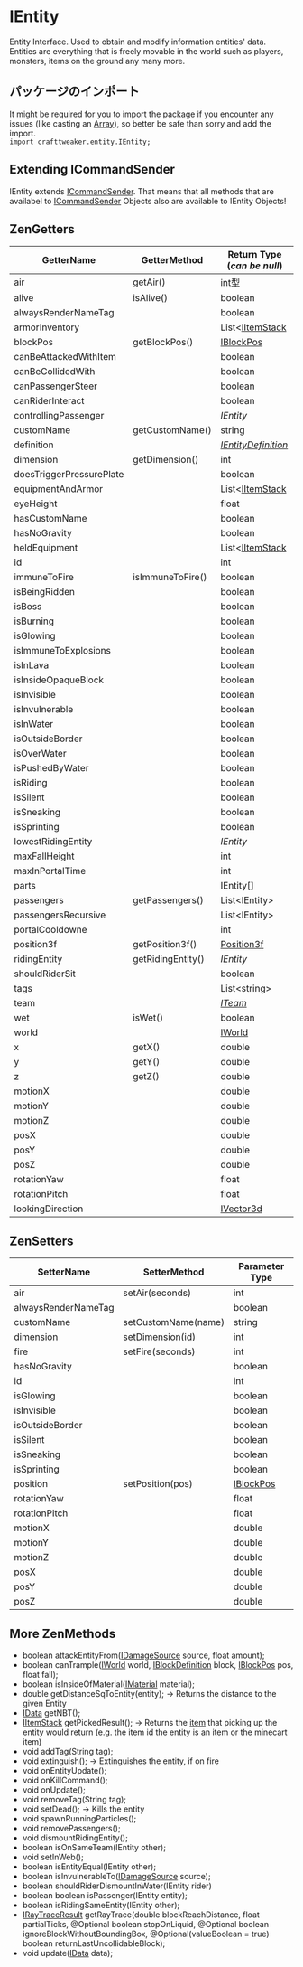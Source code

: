 # IEntity

Entity Interface. Used to obtain and modify information entities' data.  
Entities are everything that is freely movable in the world such as players, monsters, items on the ground any many more.

## パッケージのインポート

It might be required for you to import the package if you encounter any issues (like casting an [Array](/AdvancedFunctions/Arrays_and_Loops/)), so better be safe than sorry and add the import.  
`import crafttweaker.entity.IEntity;`

## Extending ICommandSender

IEntity extends [ICommandSender](/Vanilla/Commands/ICommandSender/). That means that all methods that are availabel to [ICommandSender](/Vanilla/Commands/ICommandSender/) Objects also are available to IEntity Objects!

## ZenGetters

| GetterName               | GetterMethod      | Return Type (*can be null*)                                 |
| ------------------------ | ----------------- | ----------------------------------------------------------- |
| air                      | getAir()          | int型                                                        |
| alive                    | isAlive()         | boolean                                                     |
| alwaysRenderNameTag      |                   | boolean                                                     |
| armorInventory           |                   | List<[IItemStack](/Vanilla/Items/IItemStack/)               |
| blockPos                 | getBlockPos()     | [IBlockPos](/Vanilla/World/IBlockPos/)                      |
| canBeAttackedWithItem    |                   | boolean                                                     |
| canBeCollidedWith        |                   | boolean                                                     |
| canPassengerSteer        |                   | boolean                                                     |
| canRiderInteract         |                   | boolean                                                     |
| controllingPassenger     |                   | *IEntity*                                                   |
| customName               | getCustomName()   | string                                                      |
| definition               |                   | *[IEntityDefinition](/Vanilla/Entities/IEntityDefinition/)* |
| dimension                | getDimension()    | int                                                         |
| doesTriggerPressurePlate |                   | boolean                                                     |
| equipmentAndArmor        |                   | List<[IItemStack](/Vanilla/Items/IItemStack/)               |
| eyeHeight                |                   | float                                                       |
| hasCustomName            |                   | boolean                                                     |
| hasNoGravity             |                   | boolean                                                     |
| heldEquipment            |                   | List<[IItemStack](/Vanilla/Items/IItemStack/)               |
| id                       |                   | int                                                         |
| immuneToFire             | isImmuneToFire()  | boolean                                                     |
| isBeingRidden            |                   | boolean                                                     |
| isBoss                   |                   | boolean                                                     |
| isBurning                |                   | boolean                                                     |
| isGlowing                |                   | boolean                                                     |
| isImmuneToExplosions     |                   | boolean                                                     |
| isInLava                 |                   | boolean                                                     |
| isInsideOpaqueBlock      |                   | boolean                                                     |
| isInvisible              |                   | boolean                                                     |
| isInvulnerable           |                   | boolean                                                     |
| isInWater                |                   | boolean                                                     |
| isOutsideBorder          |                   | boolean                                                     |
| isOverWater              |                   | boolean                                                     |
| isPushedByWater          |                   | boolean                                                     |
| isRiding                 |                   | boolean                                                     |
| isSilent                 |                   | boolean                                                     |
| isSneaking               |                   | boolean                                                     |
| isSprinting              |                   | boolean                                                     |
| lowestRidingEntity       |                   | *IEntity*                                                   |
| maxFallHeight            |                   | int                                                         |
| maxInPortalTime          |                   | int                                                         |
| parts                    |                   | IEntity[]                                                   |
| passengers               | getPassengers()   | List<IEntity\>                                             |
| passengersRecursive      |                   | List<IEntity\>                                             |
| portalCooldowne          |                   | int                                                         |
| position3f               | getPosition3f()   | [Position3f](/Vanilla/Utils/Position3f/)                    |
| ridingEntity             | getRidingEntity() | *IEntity*                                                   |
| shouldRiderSit           |                   | boolean                                                     |
| tags                     |                   | List<string\>                                              |
| team                     |                   | *[ITeam](/Vanilla/Game/ITeam/)*                             |
| wet                      | isWet()           | boolean                                                     |
| world                    |                   | [IWorld](/Vanilla/World/IWorld/)                            |
| x                        | getX()            | double                                                      |
| y                        | getY()            | double                                                      |
| z                        | getZ()            | double                                                      |
| motionX                  |                   | double                                                      |
| motionY                  |                   | double                                                      |
| motionZ                  |                   | double                                                      |
| posX                     |                   | double                                                      |
| posY                     |                   | double                                                      |
| posZ                     |                   | double                                                      |
| rotationYaw              |                   | float                                                       |
| rotationPitch            |                   | float                                                       |
| lookingDirection         |                   | [IVector3d](/Vanilla/World/IVector3d/)                      |

## ZenSetters

| SetterName          | SetterMethod        | Parameter Type                         |
| ------------------- | ------------------- | -------------------------------------- |
| air                 | setAir(seconds)     | int                                    |
| alwaysRenderNameTag |                     | boolean                                |
| customName          | setCustomName(name) | string                                 |
| dimension           | setDimension(id)    | int                                    |
| fire                | setFire(seconds)    | int                                    |
| hasNoGravity        |                     | boolean                                |
| id                  |                     | int                                    |
| isGlowing           |                     | boolean                                |
| isInvisible         |                     | boolean                                |
| isOutsideBorder     |                     | boolean                                |
| isSilent            |                     | boolean                                |
| isSneaking          |                     | boolean                                |
| isSprinting         |                     | boolean                                |
| position            | setPosition(pos)    | [IBlockPos](/Vanilla/World/IBlockPos/) |
| rotationYaw         |                     | float                                  |
| rotationPitch       |                     | float                                  |
| motionX             |                     | double                                 |
| motionY             |                     | double                                 |
| motionZ             |                     | double                                 |
| posX                |                     | double                                 |
| posY                |                     | double                                 |
| posZ                |                     | double                                 |

## More ZenMethods

- boolean attackEntityFrom([IDamageSource](/Vanilla/Damage/IDamageSource/) source, float amount);
- boolean canTrample([IWorld](/Vanilla/World/IWorld/) world, [IBlockDefinition](/Vanilla/Blocks/IBlockDefinition/) block, [IBlockPos](/Vanilla/World/IBlockPos/) pos, float fall);
- boolean isInsideOfMaterial([IMaterial](/Vanilla/Blocks/IMaterial/) material);
- double getDistanceSqToEntity(entity); → Returns the distance to the given Entity
- [IData](/Vanilla/Data/IData/) getNBT();
- [IItemStack](/Vanilla/Items/IItemStack/) getPickedResult(); → Returns the [item](/Vanilla/Items/IItemStack/) that picking up the entity would return (e.g. the item id the entity is an item or the minecart item)
- void addTag(String tag);
- void extinguish(); → Extinguishes the entity, if on fire
- void onEntityUpdate();
- void onKillCommand();
- void onUpdate();
- void removeTag(String tag);
- void setDead(); → Kills the entity
- void spawnRunningParticles();
- void removePassengers();
- void dismountRidingEntity();
- boolean isOnSameTeam(IEntity other);
- void setInWeb();
- boolean isEntityEqual(IEntity other);
- boolean isInvulnerableTo([IDamageSource](/Vanilla/Damage/IDamageSource/) source);
- boolean shouldRiderDismountInWater(IEntity rider)
- boolean boolean isPassenger(IEntity entity);
- boolean isRidingSameEntity(IEntity other);
- [IRayTraceResult](/Vanilla/World/IRayTraceResult/) getRayTrace(double blockReachDistance, float partialTicks, @Optional boolean stopOnLiquid, @Optional boolean ignoreBlockWithoutBoundingBox, @Optional(valueBoolean = true) boolean returnLastUncollidableBlock);
- void update([IData](/Vanilla/Data/IData/) data);